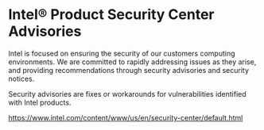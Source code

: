 # Intel® Product Security Center Advisories
Intel is focused on ensuring the security of our customers computing environments. We are committed to rapidly addressing issues as they arise, and providing recommendations through security advisories and security notices.

Security advisories are fixes or workarounds for vulnerabilities identified with Intel products.

https://www.intel.com/content/www/us/en/security-center/default.html
